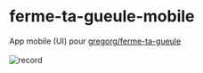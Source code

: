 # ferme-ta-gueule-mobile

App mobile (UI) pour [gregorg/ferme-ta-gueule](https://github.com/gregorg/ferme-ta-gueule) <br /><br />
![record](https://github.com/AirOne-dev/ferme-ta-gueule-mobile/assets/31392527/e72ffb63-9fc7-4eba-a794-159c066c772c)
